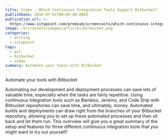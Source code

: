 ```yaml
---
title: Video - Which Continuous Integration Tools Support Bitbucket?
publishDate: 2016-07-01T00:00:00.000Z
publication_url: >-
  https://www.sitepoint.com/premium/screencasts/which-continuous-integration-tools-support-bitbucket
image: /src/assets/images/articles/bitbucket.png
categories:
  - writing
  - sitepoint
tags:
  - git
  - bitbucket
  - video
summary: Automate your tools with Bitbucket
---
```


Automate your tools with Bitbucket

Automating our development and deployment processes can save lots of valuable time, especially when the tasks are fairly repetitive. Using continuous integration tools such as Bamboo, Jenkins, and Code Ship with Bitbucket repositories can save time, and ultimately, money. Automated builds and deployments can draw right from the branches of your Bitbucket repository, allowing you to set up these automated processes and then sit back and let them run. This overview will give you a great summary of the setup and features for three different continuous integration tools that you might want to try out yourself!
